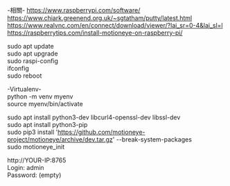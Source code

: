 -相關-
https://www.raspberrypi.com/software/  
https://www.chiark.greenend.org.uk/~sgtatham/putty/latest.html  
https://www.realvnc.com/en/connect/download/viewer/?lai_sr=0-4&lai_sl=l  
https://raspberrytips.com/install-motioneye-on-raspberry-pi/  


sudo apt update  
sudo apt upgrade  
sudo raspi-config  
ifconfig  
sudo reboot  

-Virtualenv-  
python -m venv myenv  
source myenv/bin/activate  

sudo apt install python3-dev libcurl4-openssl-dev libssl-dev  
sudo apt install python3-pip  
sudo pip3 install 'https://github.com/motioneye-project/motioneye/archive/dev.tar.gz' --break-system-packages    
sudo motioneye_init  


http://YOUR-IP:8765  
Login: admin  
Password: (empty)  
